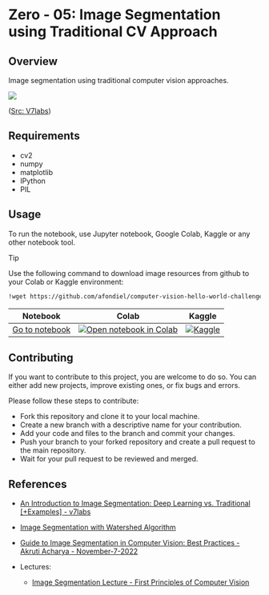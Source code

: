 # Zero - 05: Image Segmentation using Traditional CV Approach

## Overview

Image segmentation using traditional computer vision approaches.

![](https://assets-global.website-files.com/5d7b77b063a9066d83e1209c/61252d1629671c610b13f6f5_image-segmentation.png)

([Src: V7labs](https://www.v7labs.com/blog/image-segmentation-guide))

## Requirements

- cv2
- numpy
- matplotlib
- IPython
- PIL 

## Usage

To run the notebook, use Jupyter notebook, Google Colab, Kaggle or any other notebook tool.

>[!TIP]
> Use the following command to download image resources from github to your Colab or Kaggle environment:

```sh
!wget https://github.com/afondiel/computer-vision-hello-world-challenges/tree/main/06_Zero_Feature_Extraction_Alignment/image_files.png
```

|Notebook|Colab|Kaggle|
|--|--|--|
|[Go to notebook](05_Zero_Image_Segmentation_Traditional_CV/Image_Segmentation_Trad_CV.ipynb)| [![Open notebook in Colab](https://colab.research.google.com/assets/colab-badge.svg)](https://colab.research.google.com/github/afondiel/computer-vision-hello-world-challenges/blob/main/05_Zero_Image_Segmentation_Traditional_CV/Image_Segmentation_Trad_CV.ipynb)|[![Kaggle](https://kaggle.com/static/images/open-in-kaggle.svg)](#)|

## Contributing

If you want to contribute to this project, you are welcome to do so. You can either add new projects, improve existing ones, or fix bugs and errors. 

Please follow these steps to contribute:

- Fork this repository and clone it to your local machine.
- Create a new branch with a descriptive name for your contribution.
- Add your code and files to the branch and commit your changes.
- Push your branch to your forked repository and create a pull request to the main repository.
- Wait for your pull request to be reviewed and merged.


## References

- [An Introduction to Image Segmentation: Deep Learning vs. Traditional [+Examples] - v7labs](https://www.v7labs.com/blog/image-segmentation-guide)
- [Image Segmentation with Watershed Algorithm](https://docs.opencv.org/4.x/d3/db4/tutorial_py_watershed.html)
- [Guide to Image Segmentation in Computer Vision: Best Practices - Akruti Acharya - November-7-2022](https://encord.com/blog/image-segmentation-for-computer-vision-best-practice-guide/)

- Lectures:
  - [Image Segmentation Lecture - First Principles of Computer Vision](https://www.youtube.com/watch?v=onWJQY5oFhs&list=PL2zRqk16wsdop2EatuowXBX5C-r2FdyNt)

